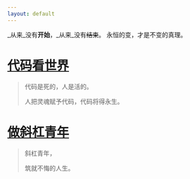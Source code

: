 ```yaml
---
layout: default
---
```


_从来_没有**开始**，_从来_没有~~结束~~。 永恒的变，才是不变的真理。



# [代码看世界](md/iOSCodeMark.md)

>  代码是死的，人是活的。
>
>  人把灵魂赋予代码，代码将得永生。



# [做斜杠青年](md/others.md)

>  斜杠青年，
>
>  筑就不悔的人生。

